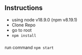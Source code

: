 
## Instructions
- using node v18.9.0 (npm v8.19.1)
- Clone Repo
- go to root
- `npm install`

### 
run command  `npm start`

